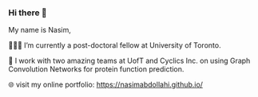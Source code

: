 ### Hi there 👋
My name is Nasim, 

👩🏻‍💻 I’m currently a post-doctoral fellow at University of Toronto. 

🧬 I work with two amazing teams at UofT and Cyclics Inc. on using Graph Convolution Networks for protein function prediction. 

🌐 visit my online portfolio: https://nasimabdollahi.github.io/

<!-- 🎨 I love art! 
 🏊🏼‍♀️ I swim!-->

<!--
**NasimAbdollahi/NasimAbdollahi** is a ✨ _special_ ✨ repository because its `README.md` (this file) appears on your GitHub profile.

Here are some ideas to get you started:

- 🔭 I’m currently working on ...
- 🌱 I’m currently learning ...
- 👯 I’m looking to collaborate on ...
- 🤔 I’m looking for help with ...
- 💬 Ask me about ...
- 📫 How to reach me: ...
- 😄 Pronouns: ...
- ⚡ Fun fact: ...
-->

